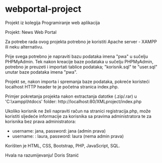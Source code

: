 # webportal-project
Projekt iz kolegija Programiranje web aplikacija

Projekt: News Web Portal

Za potrebe rada ovog projekta potrebno je koristiti Apache server - XAMPP ili neku alternativu.

Prije svega potrebno je napraviti bazu podataka imena "pwa" u sučelju PHPMyAdmin.
Tek nakon kreacije baze podataka u sučelju PHPMyAdmin, potrebno je preuzeti i importati tablice podataka; "korisnik.sql" te "user.sql" unutar baze podataka imena "pwa".

Projekt se, nakon importa i spremanja baze podataka, pokreće koristeći localhost HTTP header te je početna stranica index.php.

Primjer pokretanja projekta nakon extractanja datotke (.zip/.rar) u 'C:\xampp\htdocs' folder:
http://localhost:80/XMLproject/index.php

Ukoliko korisnik ne želi napraviti račun na stranici registracija.php, može koristiti sljedeće informacije za korisnika sa pravima administratora te za korisnika bez prava administratora:

- username: jana, password: jana (admin prava)
- username: : laura, password: laura (nema admin prava)

Korišten je HTML, CSS, Bootstrap, PHP, JavaScript, SQL.

Hvala na razumijevanju!
Doris Stanić



